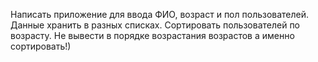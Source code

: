 Написать приложение для ввода ФИО, возраст и пол пользователей. Данные хранить в разных списках. Сортировать пользователей по возрасту. Не вывести в порядке возрастания возрастов а именно сортировать!)